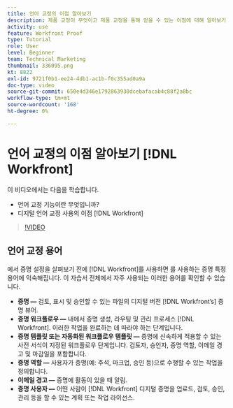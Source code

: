 ```yaml
---
title: 언어 교정의 이점 알아보기
description: 제품 교정이 무엇이고 제품 교정을 통해 얻을 수 있는 이점에 대해 알아보기 [!DNL  Workfront].
activity: use
feature: Workfront Proof
type: Tutorial
role: User
level: Beginner
team: Technical Marketing
thumbnail: 336095.png
kt: 8822
exl-id: 9721f0b1-ee24-4db1-ac1b-f0c355ad0a9a
doc-type: video
source-git-commit: 650e4d346e1792863930dcebafacab4c88f2a8bc
workflow-type: tm+mt
source-wordcount: '168'
ht-degree: 0%

---
```


# 언어 교정의 이점 알아보기 [!DNL Workfront]

이 비디오에서는 다음을 학습합니다.

* 언어 교정 기능이란 무엇입니까?
* 디지털 언어 교정 사용의 이점 [!DNL Workfront]

>[!VIDEO](https://video.tv.adobe.com/v/336095/?quality=12&learn=on)

## 언어 교정 용어

에서 증명 설정을 살펴보기 전에 [!DNL  Workfront]를 사용하면 를 사용하는 증명 특정 용어에 익숙해집니다. 이 자습서 전체에서 자주 사용되는 이러한 용어를 확인할 수 있습니다.

* **증명 —** 검토, 표시 및 승인할 수 있는 파일의 디지털 버전 [!DNL Workfront’s] 증명 뷰어.
* **증명 워크플로우 —** 내에서 증명 생성, 라우팅 및 관리 프로세스 [!DNL Workfront]. 이러한 작업을 완료하는 데 따라야 하는 단계입니다.
* **증명 템플릿 또는 자동화된 워크플로우 템플릿 —** 증명에 신속하게 적용할 수 있는 사전 서식이 지정된 워크플로우 단계입니다. 검토자, 승인자, 증명 역할, 이메일 경고 및 마감일을 포함합니다.
* **증명 역할 —** 사용자가 증명(예: 주석, 마크업, 승인 등)으로 수행할 수 있는 작업을 정의합니다.
* **이메일 경고 —** 증명에 활동이 있을 때 알림.
* **증명 사용자 —** 어떤 사람이 [!DNL Workfront] 디지털 증명을 업로드, 검토, 승인, 관리 등을 할 수 있는 계획 또는 작업 라이선스.

